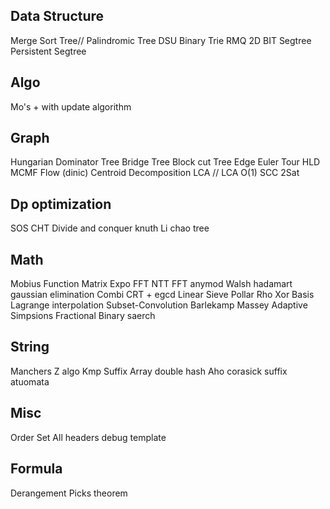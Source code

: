 ## Data Structure
Merge Sort Tree//
Palindromic Tree
DSU
Binary Trie
RMQ
2D BIT
Segtree
Persistent Segtree


## Algo
Mo's + with update algorithm

## Graph
Hungarian
Dominator Tree
Bridge Tree
Block cut Tree
Edge Euler Tour
HLD
MCMF
Flow (dinic)
Centroid Decomposition
LCA // LCA O(1)
SCC
2Sat

## Dp optimization
SOS
CHT
Divide and conquer
knuth
Li chao tree

## Math
Mobius Function
Matrix Expo
FFT 
NTT
FFT anymod
Walsh hadamart
gaussian elimination
Combi
CRT + egcd
Linear Sieve
Pollar Rho
Xor Basis
Lagrange interpolation
Subset-Convolution
Barlekamp Massey
Adaptive Simpsions
Fractional Binary saerch

## String
Manchers
Z algo
Kmp
Suffix Array
double hash
Aho corasick
suffix atuomata


## Misc
Order Set 
All headers
debug template


## Formula
Derangement
Picks theorem


